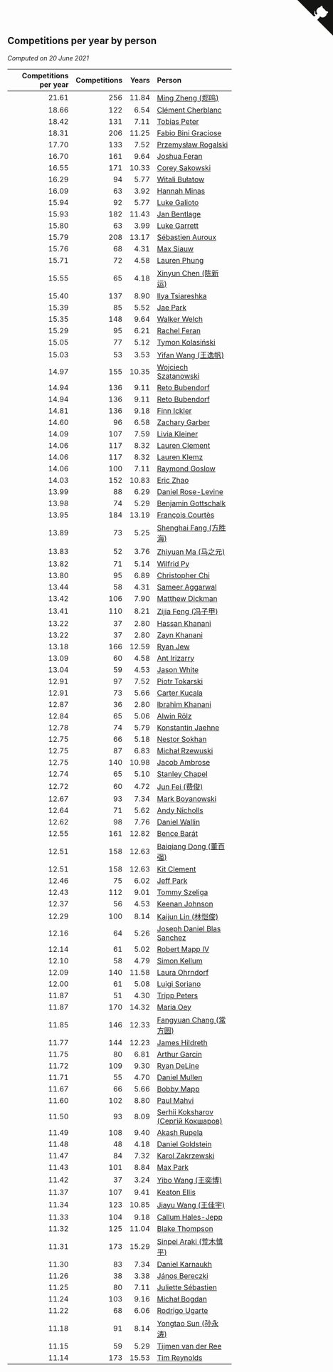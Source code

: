 ## Competitions per year by person

*Computed on 20 June 2021*

| Competitions per year | Competitions | Years | Person |
| ---: | ---: | ---: | :--- |
| 21.61 | 256 | 11.84 | [Ming Zheng (郑鸣)](https://www.worldcubeassociation.org/persons/2009ZHEN11) |
| 18.66 | 122 | 6.54 | [Clément Cherblanc](https://www.worldcubeassociation.org/persons/2014CHER05) |
| 18.42 | 131 | 7.11 | [Tobias Peter](https://www.worldcubeassociation.org/persons/2014PETE03) |
| 18.31 | 206 | 11.25 | [Fabio Bini Graciose](https://www.worldcubeassociation.org/persons/2010GRAC02) |
| 17.70 | 133 | 7.52 | [Przemysław Rogalski](https://www.worldcubeassociation.org/persons/2013ROGA02) |
| 16.70 | 161 | 9.64 | [Joshua Feran](https://www.worldcubeassociation.org/persons/2011FERA01) |
| 16.55 | 171 | 10.33 | [Corey Sakowski](https://www.worldcubeassociation.org/persons/2011SAKO01) |
| 16.29 | 94 | 5.77 | [Witali Bułatow](https://www.worldcubeassociation.org/persons/2015BUAT01) |
| 16.09 | 63 | 3.92 | [Hannah Minas](https://www.worldcubeassociation.org/persons/2017MINA04) |
| 15.94 | 92 | 5.77 | [Luke Galioto](https://www.worldcubeassociation.org/persons/2015GALI02) |
| 15.93 | 182 | 11.43 | [Jan Bentlage](https://www.worldcubeassociation.org/persons/2010BENT01) |
| 15.80 | 63 | 3.99 | [Luke Garrett](https://www.worldcubeassociation.org/persons/2017GARR05) |
| 15.79 | 208 | 13.17 | [Sébastien Auroux](https://www.worldcubeassociation.org/persons/2008AURO01) |
| 15.76 | 68 | 4.31 | [Max Siauw](https://www.worldcubeassociation.org/persons/2017SIAU02) |
| 15.71 | 72 | 4.58 | [Lauren Phung](https://www.worldcubeassociation.org/persons/2016PHUN02) |
| 15.55 | 65 | 4.18 | [Xinyun Chen (陈新运)](https://www.worldcubeassociation.org/persons/2017CHEN36) |
| 15.40 | 137 | 8.90 | [Ilya Tsiareshka](https://www.worldcubeassociation.org/persons/2012TERE01) |
| 15.39 | 85 | 5.52 | [Jae Park](https://www.worldcubeassociation.org/persons/2015PARK24) |
| 15.35 | 148 | 9.64 | [Walker Welch](https://www.worldcubeassociation.org/persons/2011WELC01) |
| 15.29 | 95 | 6.21 | [Rachel Feran](https://www.worldcubeassociation.org/persons/2015FERA01) |
| 15.05 | 77 | 5.12 | [Tymon Kolasiński](https://www.worldcubeassociation.org/persons/2016KOLA02) |
| 15.03 | 53 | 3.53 | [Yifan Wang (王逸帆)](https://www.worldcubeassociation.org/persons/2017WANY29) |
| 14.97 | 155 | 10.35 | [Wojciech Szatanowski](https://www.worldcubeassociation.org/persons/2011SZAT01) |
| 14.94 | 136 | 9.11 | [Reto Bubendorf](https://www.worldcubeassociation.org/persons/2012BUBE01) |
| 14.94 | 136 | 9.11 | [Reto Bubendorf](https://www.worldcubeassociation.org/persons/2012BUBE01) |
| 14.81 | 136 | 9.18 | [Finn Ickler](https://www.worldcubeassociation.org/persons/2012ICKL01) |
| 14.60 | 96 | 6.58 | [Zachary Garber](https://www.worldcubeassociation.org/persons/2014GARB01) |
| 14.09 | 107 | 7.59 | [Livia Kleiner](https://www.worldcubeassociation.org/persons/2013KLEI03) |
| 14.06 | 117 | 8.32 | [Lauren Clement](https://www.worldcubeassociation.org/persons/2013KLEM01) |
| 14.06 | 117 | 8.32 | [Lauren Klemz](https://www.worldcubeassociation.org/persons/2013KLEM01) |
| 14.06 | 100 | 7.11 | [Raymond Goslow](https://www.worldcubeassociation.org/persons/2014GOSL01) |
| 14.03 | 152 | 10.83 | [Eric Zhao](https://www.worldcubeassociation.org/persons/2010ZHAO19) |
| 13.99 | 88 | 6.29 | [Daniel Rose-Levine](https://www.worldcubeassociation.org/persons/2015ROSE01) |
| 13.98 | 74 | 5.29 | [Benjamin Gottschalk](https://www.worldcubeassociation.org/persons/2016GOTT01) |
| 13.95 | 184 | 13.19 | [François Courtès](https://www.worldcubeassociation.org/persons/2008COUR01) |
| 13.89 | 73 | 5.25 | [Shenghai Fang (方胜海)](https://www.worldcubeassociation.org/persons/2016FANG01) |
| 13.83 | 52 | 3.76 | [Zhiyuan Ma (马之元)](https://www.worldcubeassociation.org/persons/2017MAZH04) |
| 13.82 | 71 | 5.14 | [Wilfrid Py](https://www.worldcubeassociation.org/persons/2016PYWI01) |
| 13.80 | 95 | 6.89 | [Christopher Chi](https://www.worldcubeassociation.org/persons/2014CHIC01) |
| 13.44 | 58 | 4.31 | [Sameer Aggarwal](https://www.worldcubeassociation.org/persons/2017AGGA01) |
| 13.42 | 106 | 7.90 | [Matthew Dickman](https://www.worldcubeassociation.org/persons/2013DICK01) |
| 13.41 | 110 | 8.21 | [Zijia Feng (冯子甲)](https://www.worldcubeassociation.org/persons/2013FENG02) |
| 13.22 | 37 | 2.80 | [Hassan Khanani](https://www.worldcubeassociation.org/persons/2018KHAN26) |
| 13.22 | 37 | 2.80 | [Zayn Khanani](https://www.worldcubeassociation.org/persons/2018KHAN28) |
| 13.18 | 166 | 12.59 | [Ryan Jew](https://www.worldcubeassociation.org/persons/2008JEWR01) |
| 13.09 | 60 | 4.58 | [Ant Irizarry](https://www.worldcubeassociation.org/persons/2016IRIZ02) |
| 13.04 | 59 | 4.53 | [Jason White](https://www.worldcubeassociation.org/persons/2016WHIT16) |
| 12.91 | 97 | 7.52 | [Piotr Tokarski](https://www.worldcubeassociation.org/persons/2013TOKA01) |
| 12.91 | 73 | 5.66 | [Carter Kucala](https://www.worldcubeassociation.org/persons/2015KUCA01) |
| 12.87 | 36 | 2.80 | [Ibrahim Khanani](https://www.worldcubeassociation.org/persons/2018KHAN27) |
| 12.84 | 65 | 5.06 | [Alwin Rölz](https://www.worldcubeassociation.org/persons/2016ROLZ01) |
| 12.78 | 74 | 5.79 | [Konstantin Jaehne](https://www.worldcubeassociation.org/persons/2015JAEH01) |
| 12.75 | 66 | 5.18 | [Nestor Sokhan](https://www.worldcubeassociation.org/persons/2016SOKH01) |
| 12.75 | 87 | 6.83 | [Michał Rzewuski](https://www.worldcubeassociation.org/persons/2014RZEW01) |
| 12.75 | 140 | 10.98 | [Jacob Ambrose](https://www.worldcubeassociation.org/persons/2010AMBR01) |
| 12.74 | 65 | 5.10 | [Stanley Chapel](https://www.worldcubeassociation.org/persons/2016CHAP04) |
| 12.72 | 60 | 4.72 | [Jun Fei (费俊)](https://www.worldcubeassociation.org/persons/2016FEIJ02) |
| 12.67 | 93 | 7.34 | [Mark Boyanowski](https://www.worldcubeassociation.org/persons/2014BOYA01) |
| 12.64 | 71 | 5.62 | [Andy Nicholls](https://www.worldcubeassociation.org/persons/2015NICH04) |
| 12.62 | 98 | 7.76 | [Daniel Wallin](https://www.worldcubeassociation.org/persons/2013WALL03) |
| 12.55 | 161 | 12.82 | [Bence Barát](https://www.worldcubeassociation.org/persons/2008BARA01) |
| 12.51 | 158 | 12.63 | [Baiqiang Dong (董百强)](https://www.worldcubeassociation.org/persons/2008DONG06) |
| 12.51 | 158 | 12.63 | [Kit Clement](https://www.worldcubeassociation.org/persons/2008CLEM01) |
| 12.46 | 75 | 6.02 | [Jeff Park](https://www.worldcubeassociation.org/persons/2015PARK08) |
| 12.43 | 112 | 9.01 | [Tommy Szeliga](https://www.worldcubeassociation.org/persons/2012SZEL01) |
| 12.37 | 56 | 4.53 | [Keenan Johnson](https://www.worldcubeassociation.org/persons/2016JOHN30) |
| 12.29 | 100 | 8.14 | [Kaijun Lin (林恺俊)](https://www.worldcubeassociation.org/persons/2013LINK01) |
| 12.16 | 64 | 5.26 | [Joseph Daniel Blas Sanchez](https://www.worldcubeassociation.org/persons/2016SANC08) |
| 12.14 | 61 | 5.02 | [Robert Mapp IV](https://www.worldcubeassociation.org/persons/2016IVRO01) |
| 12.10 | 58 | 4.79 | [Simon Kellum](https://www.worldcubeassociation.org/persons/2016KELL12) |
| 12.09 | 140 | 11.58 | [Laura Ohrndorf](https://www.worldcubeassociation.org/persons/2009OHRN01) |
| 12.00 | 61 | 5.08 | [Luigi Soriano](https://www.worldcubeassociation.org/persons/2016SORI04) |
| 11.87 | 51 | 4.30 | [Tripp Peters](https://www.worldcubeassociation.org/persons/2017PETE04) |
| 11.87 | 170 | 14.32 | [Maria Oey](https://www.worldcubeassociation.org/persons/2007OEYM01) |
| 11.85 | 146 | 12.33 | [Fangyuan Chang (常方圆)](https://www.worldcubeassociation.org/persons/2009CHAN04) |
| 11.77 | 144 | 12.23 | [James Hildreth](https://www.worldcubeassociation.org/persons/2009HILD01) |
| 11.75 | 80 | 6.81 | [Arthur Garcin](https://www.worldcubeassociation.org/persons/2014GARC27) |
| 11.72 | 109 | 9.30 | [Ryan DeLine](https://www.worldcubeassociation.org/persons/2012DELI01) |
| 11.71 | 55 | 4.70 | [Daniel Mullen](https://www.worldcubeassociation.org/persons/2016MULL04) |
| 11.67 | 66 | 5.66 | [Bobby Mapp](https://www.worldcubeassociation.org/persons/2015MAPP01) |
| 11.60 | 102 | 8.80 | [Paul Mahvi](https://www.worldcubeassociation.org/persons/2012MAHV01) |
| 11.50 | 93 | 8.09 | [Serhii Koksharov (Сергій Кокшаров)](https://www.worldcubeassociation.org/persons/2013KOKS01) |
| 11.49 | 108 | 9.40 | [Akash Rupela](https://www.worldcubeassociation.org/persons/2012RUPE01) |
| 11.48 | 48 | 4.18 | [Daniel Goldstein](https://www.worldcubeassociation.org/persons/2017GOLD01) |
| 11.47 | 84 | 7.32 | [Karol Zakrzewski](https://www.worldcubeassociation.org/persons/2014ZAKR01) |
| 11.43 | 101 | 8.84 | [Max Park](https://www.worldcubeassociation.org/persons/2012PARK03) |
| 11.42 | 37 | 3.24 | [Yibo Wang (王奕博)](https://www.worldcubeassociation.org/persons/2018WANG39) |
| 11.37 | 107 | 9.41 | [Keaton Ellis](https://www.worldcubeassociation.org/persons/2012ELLI01) |
| 11.34 | 123 | 10.85 | [Jiayu Wang (王佳宇)](https://www.worldcubeassociation.org/persons/2010WANG53) |
| 11.33 | 104 | 9.18 | [Callum Hales-Jepp](https://www.worldcubeassociation.org/persons/2012HALE01) |
| 11.32 | 125 | 11.04 | [Blake Thompson](https://www.worldcubeassociation.org/persons/2010THOM03) |
| 11.31 | 173 | 15.29 | [Sinpei Araki (荒木慎平)](https://www.worldcubeassociation.org/persons/2006ARAK01) |
| 11.30 | 83 | 7.34 | [Daniel Karnaukh](https://www.worldcubeassociation.org/persons/2014KARN02) |
| 11.26 | 38 | 3.38 | [János Bereczki](https://www.worldcubeassociation.org/persons/2018BERE01) |
| 11.25 | 80 | 7.11 | [Juliette Sébastien](https://www.worldcubeassociation.org/persons/2014SEBA01) |
| 11.24 | 103 | 9.16 | [Michał Bogdan](https://www.worldcubeassociation.org/persons/2012BOGD01) |
| 11.22 | 68 | 6.06 | [Rodrigo Ugarte](https://www.worldcubeassociation.org/persons/2015UGAR01) |
| 11.18 | 91 | 8.14 | [Yongtao Sun (孙永涛)](https://www.worldcubeassociation.org/persons/2013SUNY02) |
| 11.15 | 59 | 5.29 | [Tijmen van der Ree](https://www.worldcubeassociation.org/persons/2016REET01) |
| 11.14 | 173 | 15.53 | [Tim Reynolds](https://www.worldcubeassociation.org/persons/2005REYN01) |


<a href="https://github.com/jonatanklosko/wca_statistics" class="github-corner" aria-label="View source on Github"><svg width="80" height="80" viewBox="0 0 250 250" style="fill:#151513; color:#fff; position: absolute; top: 0; border: 0; right: 0;" aria-hidden="true"><path d="M0,0 L115,115 L130,115 L142,142 L250,250 L250,0 Z"></path><path d="M128.3,109.0 C113.8,99.7 119.0,89.6 119.0,89.6 C122.0,82.7 120.5,78.6 120.5,78.6 C119.2,72.0 123.4,76.3 123.4,76.3 C127.3,80.9 125.5,87.3 125.5,87.3 C122.9,97.6 130.6,101.9 134.4,103.2" fill="currentColor" style="transform-origin: 130px 106px;" class="octo-arm"></path><path d="M115.0,115.0 C114.9,115.1 118.7,116.5 119.8,115.4 L133.7,101.6 C136.9,99.2 139.9,98.4 142.2,98.6 C133.8,88.0 127.5,74.4 143.8,58.0 C148.5,53.4 154.0,51.2 159.7,51.0 C160.3,49.4 163.2,43.6 171.4,40.1 C171.4,40.1 176.1,42.5 178.8,56.2 C183.1,58.6 187.2,61.8 190.9,65.4 C194.5,69.0 197.7,73.2 200.1,77.6 C213.8,80.2 216.3,84.9 216.3,84.9 C212.7,93.1 206.9,96.0 205.4,96.6 C205.1,102.4 203.0,107.8 198.3,112.5 C181.9,128.9 168.3,122.5 157.7,114.1 C157.9,116.9 156.7,120.9 152.7,124.9 L141.0,136.5 C139.8,137.7 141.6,141.9 141.8,141.8 Z" fill="currentColor" class="octo-body"></path></svg></a><style>.github-corner:hover .octo-arm{animation:octocat-wave 560ms ease-in-out}@keyframes octocat-wave{0%,100%{transform:rotate(0)}20%,60%{transform:rotate(-25deg)}40%,80%{transform:rotate(10deg)}}@media (max-width:500px){.github-corner:hover .octo-arm{animation:none}.github-corner .octo-arm{animation:octocat-wave 560ms ease-in-out}}</style>
